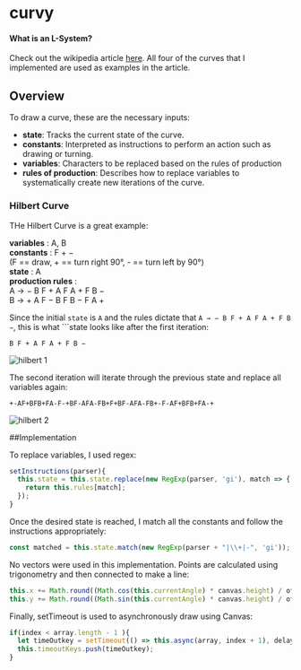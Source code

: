 # curvy

#### What is an L-System?
Check out the wikipedia article [here](https://en.wikipedia.org/wiki/L-system). All four of the curves that I implemented are used as examples in the article.

## Overview

To draw a curve, these are the necessary inputs:

  * **state**: Tracks the current state of the curve.
  * **constants**: Interpreted as instructions to perform an action such as drawing or turning. 
  * **variables**: Characters to be replaced based on the rules of production
  * **rules of production**: Describes how to replace variables to systematically create new iterations of the curve. 

### Hilbert Curve

THe Hilbert Curve is a great example:

**variables** : A, B  
**constants** : F + −  
(F == draw, + == turn right 90°, - == turn left by 90°)  
**state** : A  
**production rules** :  
A → − B F + A F A + F B −  
B → + A F − B F B − F A +

Since the initial ```state``` is ```A``` and the rules dictate that ```A → − B F + A F A + F B −```, this is what ```state looks like after the first iteration:

```B F + A F A + F B −```

![hilbert 1](http://res.cloudinary.com/doilr7vvv/image/upload/v1473203040/Screen_Shot_2016-09-06_at_4.01.11_PM_kmpi0p.png "Hilbert First Iteration")

The second iteration will iterate through the previous state and replace all variables again:

```
+-AF+BFB+FA-F-+BF-AFA-FB+F+BF-AFA-FB+-F-AF+BFB+FA-+
```

![hilbert 2](http://res.cloudinary.com/doilr7vvv/image/upload/v1473203219/Screen_Shot_2016-09-06_at_4.01.25_PM_kutt2n.png "Hilbert Second Iteration")

##Implementation

To replace variables, I used regex:

```javascript
setInstructions(parser){
  this.state = this.state.replace(new RegExp(parser, 'gi'), match => {
    return this.rules[match];
  });
}
```

Once the desired state is reached, I match all the constants and follow the instructions appropriately:

```javascript
const matched = this.state.match(new RegExp(parser + "|\\+|-", 'gi'));
```

No vectors were used in this implementation. Points are calculated using trigonometry and then connected to make a line:

```javascript
this.x += Math.round((Math.cos(this.currentAngle) * canvas.height) / offset);
this.y += Math.round((Math.sin(this.currentAngle) * canvas.height) / offset);
```

Finally, setTimeout is used to asynchronously draw using Canvas:

```javascript
if(index < array.length - 1 ){
  let timeOutkey = setTimeout(() => this.async(array, index + 1), delay);
  this.timeoutKeys.push(timeOutkey);
}
```

